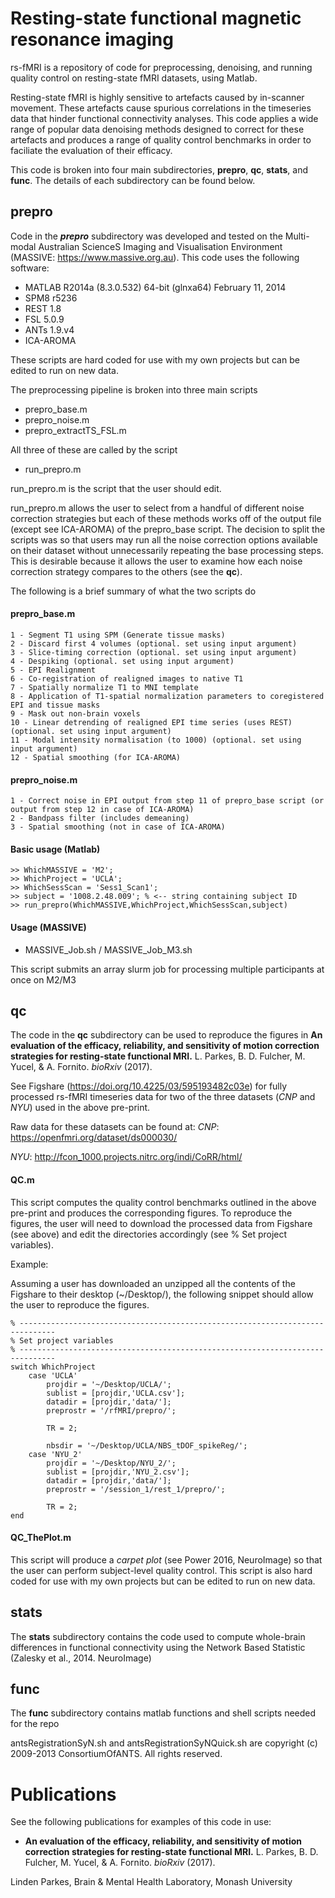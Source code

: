 # Resting-state functional magnetic resonance imaging
rs-fMRI is a repository of code for preprocessing, denoising, and running quality control on resting-state fMRI datasets, using Matlab.

Resting-state fMRI is highly sensitive to artefacts caused by in-scanner movement. These artefacts cause spurious correlations in the timeseries data that hinder functional connectivity analyses. This code applies a wide range of popular data denoising methods designed to correct for these artefacts and produces a range of quality control benchmarks in order to faciliate the evaluation of their efficacy.

This code is broken into four main subdirectories, **prepro**, **qc**, **stats**, and **func**. 
The details of each subdirectory can be found below.

## prepro

Code in the ***prepro*** subdirectory was developed and tested on the Multi-modal Australian ScienceS Imaging and Visualisation Environment (MASSIVE: https://www.massive.org.au).
This code uses the following software:
- MATLAB R2014a (8.3.0.532) 64-bit (glnxa64) February 11, 2014
- SPM8 r5236
- REST 1.8
- FSL 5.0.9
- ANTs 1.9.v4
- ICA-AROMA

These scripts are hard coded for use with my own projects but can be edited to run on new data.

The preprocessing pipeline is broken into three main scripts
- prepro_base.m
- prepro_noise.m
- prepro_extractTS_FSL.m

All three of these are called by the script
- run_prepro.m

run_prepro.m is the script that the user should edit.

run_prepro.m allows the user to select from a handful of different noise correction strategies but each of these methods works off of the output file (except see ICA-AROMA) of the prepro_base script. The decision to split the scripts was so that users may run all the noise correction options available on their dataset without unnecessarily repeating the base processing steps. This is desirable because it allows the user to examine how each noise correction strategy compares to the others (see the **qc**).

The following is a brief summary of what the two scripts do

#### prepro_base.m
	1 - Segment T1 using SPM (Generate tissue masks)
	2 - Discard first 4 volumes (optional. set using input argument)
	3 - Slice-timing correction (optional. set using input argument)
	4 - Despiking (optional. set using input argument)
	5 - EPI Realignment
	6 - Co-registration of realigned images to native T1
	7 - Spatially normalize T1 to MNI template
	8 - Application of T1-spatial normalization parameters to coregistered EPI and tissue masks
	9 - Mask out non-brain voxels
	10 - Linear detrending of realigned EPI time series (uses REST) (optional. set using input argument)
	11 - Modal intensity normalisation (to 1000) (optional. set using input argument)
	12 - Spatial smoothing (for ICA-AROMA)

#### prepro_noise.m
	1 - Correct noise in EPI output from step 11 of prepro_base script (or output from step 12 in case of ICA-AROMA)
	2 - Bandpass filter (includes demeaning)
	3 - Spatial smoothing (not in case of ICA-AROMA)	
	
#### Basic usage (Matlab)
	>> WhichMASSIVE = 'M2';
	>> WhichProject = 'UCLA';
	>> WhichSessScan = 'Sess1_Scan1';
	>> subject = '1008.2.48.009'; % <-- string containing subject ID
	>> run_prepro(WhichMASSIVE,WhichProject,WhichSessScan,subject)

#### Usage (MASSIVE)
- MASSIVE_Job.sh / MASSIVE_Job_M3.sh

This script submits an array slurm job for processing multiple participants at once on M2/M3

## qc

The code in the **qc** subdirectory can be used to reproduce the figures in **An evaluation of the efficacy, reliability, and sensitivity of motion correction strategies for resting-state functional MRI.** L. Parkes, B. D. Fulcher, M. Yucel, & A. Fornito. *bioRxiv* (2017).

See Figshare (https://doi.org/10.4225/03/595193482c03e) for fully processed rs-fMRI timeseries data for two of the three datasets (*CNP* and *NYU*) used in the above pre-print.

Raw data for these datasets can be found at:
*CNP*: https://openfmri.org/dataset/ds000030/

*NYU*: http://fcon_1000.projects.nitrc.org/indi/CoRR/html/

#### QC.m

This script computes the quality control benchmarks outlined in the above pre-print and produces the corresponding figures.
To reproduce the figures, the user will need to download the processed data from Figshare (see above) and edit the directories accordingly (see % Set project variables).

Example:

Assuming a user has downloaded an unzipped all the contents of the Figshare to their desktop (~/Desktop/), the following snippet should allow the user to reproduce the figures.

	% ------------------------------------------------------------------------------
	% Set project variables
	% ------------------------------------------------------------------------------
	switch WhichProject
		case 'UCLA'
			projdir = '~/Desktop/UCLA/';
			sublist = [projdir,'UCLA.csv'];
			datadir = [projdir,'data/'];
			preprostr = '/rfMRI/prepro/';

			TR = 2;

			nbsdir = '~/Desktop/UCLA/NBS_tDOF_spikeReg/';
		case 'NYU_2'
			projdir = '~/Desktop/NYU_2/';
			sublist = [projdir,'NYU_2.csv'];
			datadir = [projdir,'data/'];
			preprostr = '/session_1/rest_1/prepro/';
		
			TR = 2;
	end

#### QC_ThePlot.m

This script will produce a *carpet plot* (see Power 2016, NeuroImage) so that the user can perform subject-level quality control.
This script is also hard coded for use with my own projects but can be edited to run on new data.

## stats

The **stats** subdirectory contains the code used to compute whole-brain differences in functional connectivity using the Network Based Statistic (Zalesky et al., 2014. NeuroImage)

## func

The **func** subdirectory contains matlab functions and shell scripts needed for the repo

antsRegistrationSyN.sh and antsRegistrationSyNQuick.sh are copyright (c) 2009-2013 ConsortiumOfANTS. All rights reserved.

# Publications
See the following publications for examples of this code in use:
- **An evaluation of the efficacy, reliability, and sensitivity of motion correction strategies for resting-state functional MRI.** L. Parkes, B. D. Fulcher, M. Yucel, & A. Fornito. *bioRxiv* (2017).

Linden Parkes, Brain & Mental Health Laboratory, Monash University